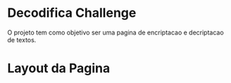 # Decodifica Challenge

O projeto tem como objetivo ser uma pagina de encriptacao e decriptacao de textos.

# Layout da Pagina



